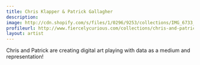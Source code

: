 ```yaml
---
title: Chris Klapper & Patrick Gallagher
description: 
image: http://cdn.shopify.com/s/files/1/0296/9253/collections/IMG_6733_COL_1024x1024.jpg
profileurl: http://www.fiercelycurious.com/collections/chris-and-patrick-bio
layout: artist
---
```


Chris and Patrick are creating digital art playing with data as a medium and representation!